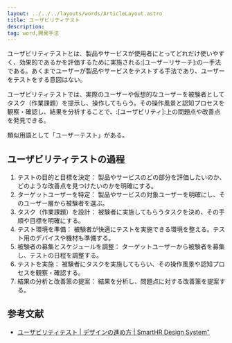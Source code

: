 ```yaml
---
layout: ../../../layouts/words/ArticleLayout.astro
title: ユーザビリティテスト
description:
tag: word,開発手法
---
```


ユーザビリティテストとは、製品やサービスが使用者にとってどれだけ使いやすく、効果的であるかを評価するために実施される:[ユーザーリサーチ]:の一手法である。あくまでユーザーが製品やサービスをテストする手法であり、ユーザーをテストをする意図はない。

ユーザビリティテストでは、実際のユーザーや仮想的なユーザーを被験者としてタスク（作業課題）を提示し、操作してもらう。その操作風景と認知プロセスを観察・確認し、結果を分析することで、:[ユーザビリティ]:上の問題点や改善点を発見できる。

類似用語として「ユーザーテスト」がある。

## ユーザビリティテストの過程
1. テストの目的と目標を決定： 製品やサービスのどの部分を評価したいのか、どのような改善点を見つけたいのかを明確にする。
1. ターゲットユーザーを特定： 製品やサービスの対象ユーザーを明確にし、そのユーザー層から被験者を選ぶ。
1. タスク（作業課題）を設計： 被験者に実施してもらうタスクを決め、その手順や目標を明確にする。
1. テスト環境を準備： 被験者が快適にテストを実施できる環境を整える。テスト用のデバイスや機材も準備する。
1. 被験者の募集とスケジュールを調整： ターゲットユーザーから被験者を募集し、テストの日程を調整する。
1. テストを実施： 被験者にタスクを実施してもらい、その操作風景や認知プロセスを観察・確認する。
1. 結果の分析と改善策の提案： 結果を分析し、問題点に対する改善策を提案する。

## 参考文献
- [ユーザビリティテスト | デザインの進め方 | SmartHR Design System"](https://smarthr.design/products/design-process/usability-test/)
